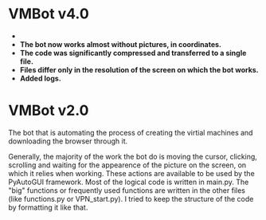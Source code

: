# VMBot v4.0
-
- **The bot now works almost without pictures, in coordinates.**
- **The code was significantly compressed and transferred to a single file.**
- **Files differ only in the resolution of the screen on which the bot works.**
- **Added logs.**

# VMBot v2.0
The bot that is automating the process of creating the virtial machines and downloading the browser through it.

Generally, the majority of the work the bot do is moving the cursor, clicking, scrolling and waiting for the appearence of the picture on the screen, on which it relies when working. These actions are available to be used by the PyAutoGUI framework.
Most of the logical code is written in main.py. The "big" functions or frequently used functions are written in the other files (like functions.py or VPN_start.py). I tried to keep the structure of the code by formatting it like that.
